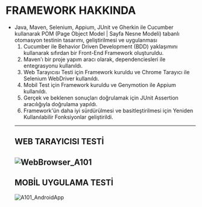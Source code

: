 # FRAMEWORK HAKKINDA
- Java, Maven, Selenium, Appium, JUnit ve Gherkin ile Cucumber kullanarak POM (Page Object Model | Sayfa Nesne Modeli) tabanlı otomasyon testinin tasarımı, geliştirilmesi ve uygulanması
    1. Cucumber ile Behavior Driven Development (BDD) yaklaşımını kullanarak sıfırdan bir Front-End Framework oluşturuldu.
    2. Maven'ı bir proje yapım aracı olarak, dependenciesleri ile entegrasyonu kullanıldı.
    3. Web Tarayıcısı Testi için Framework kuruldu ve Chrome Tarayıcı ile Selenium WebDriver kullanıldı.
    4. Mobil Test için Framework kuruldu ve Genymotion ile Appium kullanıldı.
    5. Gerçek ve beklenen sonuçları doğrulamak için JUnit Assertion aracılığıyla doğrulama yapıldı.
    6. Framework'ün daha iyi sürdürülmesi ve basitleştirilmesi için Yeniden Kullanılabilir Fonksiyonlar geliştirildi.
    ---
    ## WEB TARAYICISI TESTİ
    ![WebBrowser_A101](https://user-images.githubusercontent.com/109773810/193456710-27dde5e6-c266-426d-b980-8ff85f66e858.gif)
    ---
    ## MOBİL UYGULAMA TESTİ
    ![A101_AndroidApp](https://user-images.githubusercontent.com/109773810/193457300-dbdf5f9d-4d6c-4c03-a2da-99534b1f48a9.gif)